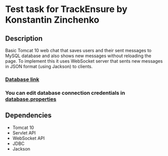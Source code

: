 # Test task for TrackEnsure by Konstantin Zinchenko
## Description
Basic Tomcat 10 web chat that saves users and their sent messages to MySQL database and also shows new messages without reloading the page. To implement this it uses WebSocket server that sents new messages in JSON format (using Jackson) to clients.
### [Database link](webchat.sql)
### You can edit database connection credentials in [database.properties](src/main/resources/database.properties)
## Dependencies
- Tomcat 10
- Servlet API
- WebSocket API
- JDBC
- Jackson
